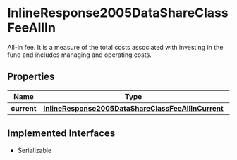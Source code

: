 

# InlineResponse2005DataShareClassFeeAllIn

All-in fee. It is a measure of the total costs associated with investing in the fund and includes managing and operating costs.

## Properties

Name | Type | Description | Notes
------------ | ------------- | ------------- | -------------
**current** | [**InlineResponse2005DataShareClassFeeAllInCurrent**](InlineResponse2005DataShareClassFeeAllInCurrent.md) |  |  [optional]


## Implemented Interfaces

* Serializable


